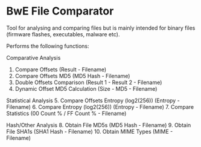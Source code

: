 # BwE File Comparator
Tool for analysing and comparing files but is mainly intended for binary files (firmware flashes, executables, malware etc).

Performs the following functions:

Comparative Analysis
  1. Compare Offsets (Result - Filename)
  2. Compare Offsets MD5 (MD5 Hash - Filename)
  3. Double Offsets Comparison (Result 1 - Result 2 - Filename)
  4. Dynamic Offset MD5 Calculation (Size - MD5 - Filename)

Statistical Analysis
  5. Compare Offsets Entropy (log2(256)) (Entropy - Filename)
  6. Compare Entropy (log2(256)) (Entropy - Filename)
  7. Compare Statistics (00 Count % / FF Count % - Filename)

Hash/Other Analysis
  8. Obtain File MD5s (MD5 Hash - Filename)
  9. Obtain File SHA1s (SHA1 Hash - Filename)
  10. Obtain MIME Types (MIME - Filename)
